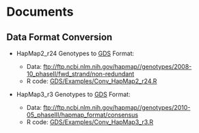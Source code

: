 # Documents

## Data Format Conversion

* HapMap2_r24 Genotypes to [GDS](http://www.bioconductor.org/packages/release/bioc/html/SNPRelate.html) Format:
    * Data: ftp://ftp.ncbi.nlm.nih.gov/hapmap//genotypes/2008-10_phaseII/fwd_strand/non-redundant
    * R code: [GDS/Examples/Conv_HapMap2_r24.R](./GDS/Examples/Conv_HapMap2_r24.R)

* HapMap3_r3 Genotypes to [GDS](http://www.bioconductor.org/packages/release/bioc/html/SNPRelate.html) Format:
    * Data: ftp://ftp.ncbi.nlm.nih.gov/hapmap//genotypes/2010-05_phaseIII/hapmap_format/consensus
    * R code: [GDS/Examples/Conv_HapMap3_r3.R](./GDS/Examples/Conv_HapMap3_r3.R)
